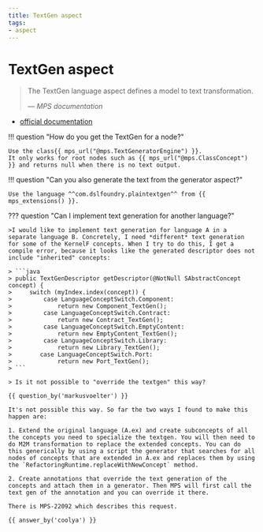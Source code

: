 ```yaml
---
title: TextGen aspect
tags:
- aspect
---
```


# TextGen aspect

> The TextGen language aspect defines a model to text transformation.
>
> — <cite>MPS documentation</cite>

- [official documentation](https://www.jetbrains.com/help/mps/textgen.html)

!!! question "How do you get the TextGen for a node?"
    
    Use the class{{ mps_url("@mps.TextGeneratorEngine") }}.
    It only works for root nodes such as {{ mps_url("@mps.ClassConcept") }} and returns null when there is no text output.

!!! question "Can you also generate the text from the generator aspect?"

    Use the language ^^com.dslfoundry.plaintextgen^^ from {{ mps_extensions() }}.

??? question "Can I implement text generation for another language?"

    >I would like to implement text generation for language A in a separate language B. Concretely, I need *different* text generation for some of the KernelF concepts. When I try to do this, I get a compile error, because it looks like the generated descriptor does not include "inherited" concepts:

    > ```java
    > public TextGenDescriptor getDescriptor(@NotNull SAbstractConcept concept) {
    >     switch (myIndex.index(concept)) {
    >         case LanguageConceptSwitch.Component:
    >             return new Component_TextGen();
    >         case LanguageConceptSwitch.Contract:
    >             return new Contract_TextGen();
    >         case LanguageConceptSwitch.EmptyContent:
    >             return new EmptyContent_TextGen();
    >         case LanguageConceptSwitch.Library:
    >             return new Library_TextGen();
    >        case LanguageConceptSwitch.Port:
    >             return new Port_TextGen();
    > ```

    > Is it not possible to "override the textgen" this way?

    {{ question_by('markusvoelter') }}

    It's not possible this way. So far the two ways I found to make this happen are:

    1. Extend the original language (A.ex) and create subconcepts of all the concepts you need to specialize the textgen. You will then need to do M2M transformation to replace the extended concepts. You can do this generically by using a script the generator that searches for all nodes of concepts that are extended in A.ex and replaces them by using the `RefactoringRuntime.replaceWithNewConcept` method.

    2. Create annotations that override the text generation of the concepts and attach them in a generator. Then MPS will first call the text gen of the annotation and you can override it there. 

    There is MPS-22092 which describes this request.

    {{ answer_by('coolya') }}